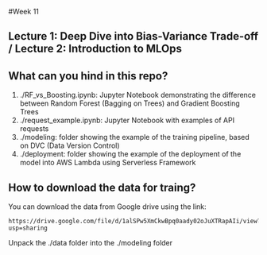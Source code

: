 #Week 11
## Lecture 1: Deep Dive into Bias-Variance Trade-off / Lecture 2: Introduction to MLOps

## What can you hind in this repo?

1. ./RF_vs_Boosting.ipynb: Jupyter Notebook demonstrating the difference between Random Forest (Bagging on Trees) and Gradient Boosting Trees 
2. ./request_example.ipynb: Jupyter Notebook with examples of API requests
3. ./modeling: folder showing the example of the training pipeline, based on DVC (Data Version Control)
4. ./deployment: folder showing the example of the deployment of the model into AWS Lambda using Serverless Framework

## How to download the data for traing?

You can download the data from Google drive using the link:
```
https://drive.google.com/file/d/1alSPw5XmCkwBpq0aady02oJuXTRapAIi/view?usp=sharing
```
Unpack the ./data folder into the ./modeling folder


